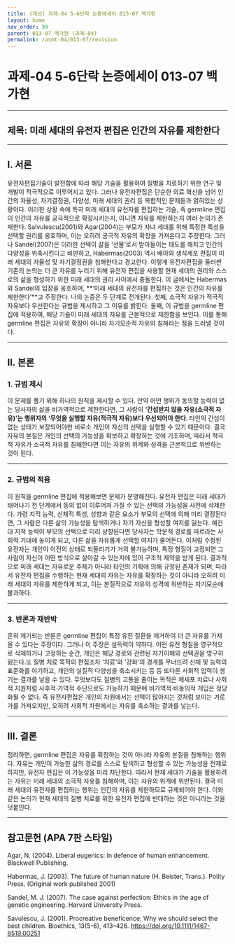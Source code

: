 ```yaml
---
title: (개선) 과제-04 5-6단락 논증에세이 013-07 백가현
layout: home
nav_order: 99
parent: 013-07 백가현 (과제-04)
permalink: /asmt-04/013-07/revision
---
```


# 과제-04 5-6단락 논증에세이 013-07 백가현 

---

## 제목: 미래 세대의 유전자 편집은 인간의 자유를 제한한다

---

## I. 서론

유전자편집기술이 발전함에 따라 해당 기술을 활용하여 질병을 치료하기 위한 연구 및 개발이 적극적으로 이루어지고 있다. 그러나 유전자편집은 단순한 의료 혁신을 넘어 인간의 자율성, 자기결정권, 다양성, 미래 세대의 권리 등 복합적인 문제들과 얽혀있는 상황이다. 이러한 상황 속에 특히 미래 세대의 유전자를 편집하는 기술, 즉 germline 편집이 인간의 자유를 궁극적으로 확장시키는지, 아니면 자유를 제한하는지 여러 논의가 존재한다. Salvulescu(2001)와 Agar(2004)는 부모가 자녀 세대를 위해 특정한 특성을 선택할 권리를 옹호하며, 이는 오히려 궁극적 자유의 확장을 가져온다고 주장한다. 그러나 Sandel(2007)은 이러한 선택이 삶을 ‘선물’로서 받아들이는 태도를 해치고 인간의 다양성을 위축시킨다고 비판하고, Habermas(2003) 역시 배아와 생식세포 편집이 미래 세대의 자율성 및 자기결정권을 침해한다고 경고한다. 이렇게 유전자편집을 둘러싼 기존의 논의는 더 큰 자유를 누리기 위해 유전자 편집을 사용할 현재 세대의 권리와 스스로의 삶을 형성하기 위한 미래 세대의 권리 사이에서 충돌한다. 이 글에서는 Habermas와 Sandel의 입장을 옹호하며, **‘미래 세대의 유전자를 편집하는 것은 인간의 자유를 제한한다’**고 주장한다. 나의 논증은 두 단계로 전개된다. 첫째, 소극적 자유가 적극적 자유보다 우선한다는 규범을 제시하고 그 이유를 밝힌다. 둘째, 이 규범을 germline 편집에 적용하여, 해당 기슐이 미래 세대의 자유를 근본적으로 제한함을 보인다. 이를 통해 germline 편집은 자유의 확장이 아니라 자기모순적 자유의 침해라는 점을 드러낼 것이다. 

---

## II. 본론

### 1. 규범 제시 

이 문제를 풀기 위해 하나의 원칙을 제시할 수 있다. 만약 어떤 행위가 동의할 능력이 없는 당사자의 삶을 비가역적으로 제한한다면, 그 사람의 **‘간섭받지 않을 자유(소극적 자유)’는 행위자의 ‘무엇을 실행할 자유(적극적 자유)보다 우선되어야 한다**. 타인의 간섭이 없는 상태가 보장되어야만 비로소 개인이 자신의 선택을 실행할 수 있기 때문이다. 결국 자유의 본질은 개인의 선택의 가능성을 확보하고 확장하는 것에 기초하며, 따라서 적극적 자유가 소극적 자유를 침해한다면 이는 자유의 위계와 성격을 근본적으로 위반하는 것이 된다. 

---

### 2. 규범의 적용

이 원칙을 germline 편집에 적용해보면 문제가 분명해진다. 유전자 편집은 미래 세대가 태어나기 전 단계에서 동의 없이 이루어져 가질 수 있는 선택의 가능성을 사전에 삭제한다. 가령 지적 능력, 신체적 특성, 성향과 같은 요소가 부모의 선택에 의해 미리 결정된다면, 그 사람은 다른 삶의 가능성을 탐색하거나 자기 자신을 형성할 여지를 잃는다. 예컨대 지적 능력이 부모의 선택으로 미리 상향된다면 당사자는 학문적 경로를 따르라는 사회적 기대에 놓이게 되고, 다른 삶을 자유롭게 선택할 여지가 줄어든다. 이처럼 수정된 유전자는 개인이 이전의 상태로 되돌리기가 거의 불가능하며, 특정 형질이 고정되면 그 사람이 자신이 어떤 방식으로 살아갈 수 있는지에 있어 구조적 제약을 받게 된다. 결과적으로 미래 세대는 자유로운 주체가 아니라 타인의 기획에 의해 규정된 존재가 되며, 따라서 유전자 편집을 수행하는 현재 세대의 자유는 자유를 확장하는 것이 아니라 오히려 미래 세대의 자유를 제한하게 되고, 이는 본질적으로 자유의 성격에 위반하는 자기모순에 불과하다. 

---

### 3. 반론과 재반박 

흔히 제기되는 반론은 germline 편집이 특정 유전 질환을 제거하여 더 큰 자유를 가져올 수 있다는 주장이다. 그러나 이 주장은 설득력이 약하다. 어떤 유전 형질을 영구적으로 삭제하거나 고정하는 순간, 개인은 해당 경로와 관련된 자기이해와 선택권을 영구히 잃는다.또 질병 치료 목적의 편집조차 '치료'와 '강화'의 경계를 무너뜨려 신체 및 능력의 표준화를 야기하고, 개인의 실질적 다양성을 축소시키는 등 등 또다른 사회적 압력이 생기는 결과를 낳을 수 있다. 무엇보다도 질병의 고통을 줄이는 목적은 체세포 치료나 사회적 지원처럼 사후적·가역적 수단으로도 가능하기 때문에 비가역적·비동의적 개입은 정당화될 수 없다. 즉 유전자편집은 개인의 차원에서는 선택이 많아지는 것처럼 보이는 겨로가를 가져오지만, 오히려 사회적 차원에서는 자유를 축소하는 결과를 낳는다. 

---

## III. 결론 

정리하면, germline 편집은 자유를 확장하는 것이 아니라 자유의 본질을 침해하는 행위다. 자유는 개인이 가능한 삶의 경로를 스스로 탐색하고 형성할 수 있는 가능성을 전제로 하지만, 유전자 편집은 이 가능성을 미리 차단한다. 따라서 현재 세대가 기술을 활용하려는 자유는 미래 세대의 소극적 자유를 침해하며, 이는 자유의 위계에 위반된다. 결국 미래 세대의 유전자를 편집하는 행위는 인간의 자유를 제한하므로 규제되어야 한다. 이와 같은 논의가 현재 세대의 질병 치료를 위한 유전자 편집에 반대하는 것은 아니라는 것을 덧붙인다. 

---

## 참고문헌 (APA 7판 스타일)

Agar, N. (2004). Liberal eugenics: In defence of human enhancement. Blackwell Publishing.

Habermas, J. (2003). The future of human nature (H. Beister, Trans.). Polity Press. (Original work published 2001)

Sandel, M. J. (2007). The case against perfection: Ethics in the age of genetic engineering. Harvard University Press.

Savulescu, J. (2001). Procreative beneficence: Why we should select the best children. Bioethics, 13(5-6), 413–426. https://doi.org/10.1111/1467-8519.00251
